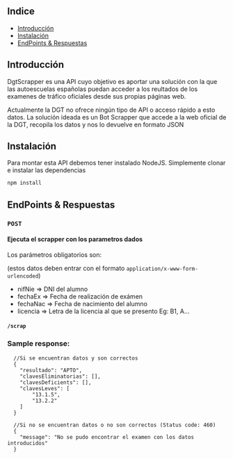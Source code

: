   ## Indice

  * [Introducción](#intro)
  * [Instalación](#instal)
  * [EndPoints & Respuestas](#endpoints)

  ## <a name="intro"></a>Introducción
  <p>
  DgtScrapper es una API cuyo objetivo es aportar una solución con la que las autoescuelas españolas puedan acceder a los reultados de los examenes de tráfico
  oficiales desde sus propias páginas web.
  </p>
  
  <p>
  Actualmente la DGT no ofrece ningún tipo de API o acceso rápido a esto datos. La solución ideada es un Bot Scrapper que accede a la web oficial de la DGT, recopila
  los datos y nos lo devuelve en formato JSON
  </p>

  ## <a name="instal"></a>Instalación
  <p>
  Para montar esta API debemos tener instalado NodeJS. Simplemente clonar e instalar las dependencias
  </p> 
  
  ```sh
  npm install
  ```

  ## <a name="endpoints"></a>EndPoints & Respuestas

  ### `POST`

  #### Ejecuta el scrapper con los parametros dados
  <p>
  Los parámetros obligatorios son:

  (estos datos deben entrar con el formato `application/x-www-form-urlencoded`)
  </p>
  
  <ul>
    <li>nifNie   => DNI del alumno</li>
    <li>fechaEx  => Fecha de realización de exámen</li>
    <li>fechaNac => Fecha de nacimiento del alumno</li>
    <li>licencia => Letra de la licencia al que se presento Eg: B1, A...</li>
  </ul>
   

  #### `/scrap`

  ### Sample response:
      //Si se encuentran datos y son correctos
      {
        "resultado": "APTO",
        "clavesEliminatorias": [],
        "clavesDeficients": [],
        "clavesLeves": [
            "13.1.5",
            "13.2.2"
        ]
      }
      
      //Si no se encuentran datos o no son correctos (Status code: 460)
      {
        "message": "No se pudo encontrar el examen con los datos introducidos"
      }
